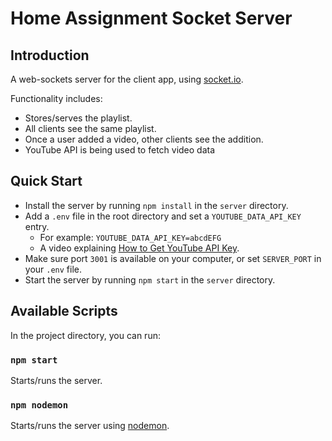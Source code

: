 # Home Assignment Socket Server

## Introduction
A web-sockets server for the client app, using [socket.io](https://socket.io/).

Functionality includes:
- Stores/serves the playlist.
- All clients see the same playlist.
- Once a user added a video, other clients see the addition.
- YouTube API is being used to fetch video data

## Quick Start

- Install the server by running `npm install` in the `server` directory.
- Add a `.env` file in the root directory and set a `YOUTUBE_DATA_API_KEY` entry.
  - For example: `YOUTUBE_DATA_API_KEY=abcdEFG`
  - A video explaining [How to Get YouTube API Key](https://www.youtube.com/watch?v=N18czV5tj5o).
- Make sure port `3001` is available on your computer, or set `SERVER_PORT` in your `.env` file.
- Start the server by running `npm start` in the `server` directory.

## Available Scripts

In the project directory, you can run:

### `npm start`

Starts/runs the server.


### `npm nodemon`

Starts/runs the server using [nodemon](https://www.npmjs.com/package/nodemon).
